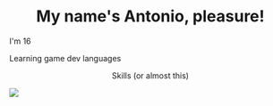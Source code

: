 <h1 align="center">My name's Antonio, pleasure!</h1>

I'm 16

Learning game dev languages



<p align="center">Skills (or almost this)</p>
<img src=https://activationkeys.info/wp-content/uploads/2019/06/gms2_logo_512.png>





